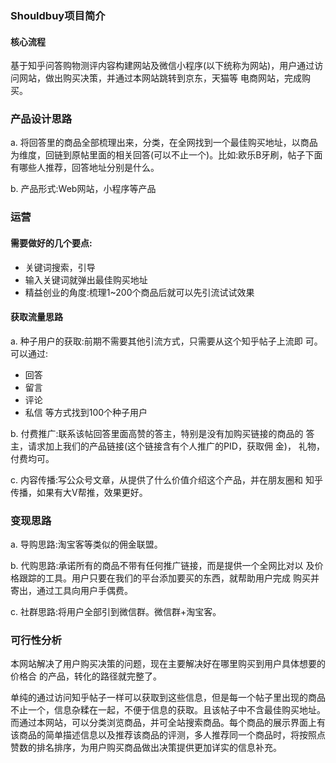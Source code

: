 ### Shouldbuy项目简介

#### 核心流程
基于知乎问答购物测评内容构建网站及微信小程序(以下统称为网站)，用户通过访问网站，做出购买决策，并通过本网站跳转到京东，天猫等
电商网站，完成购买。

### 产品设计思路

a. 将回答里的商品全部梳理出来，分类，在全网找到一个最佳购买地址，以商品为维度，回链到原帖里面的相关回答(可以不止一个)。比如:欧乐B牙刷，帖子下面有哪些人推荐，回答地址分别是什么。 

b. 产品形式:Web网站，小程序等产品

### 运营

#### 需要做好的几个要点:
+ 关键词搜索，引导
+ 输入关键词就弹出最佳购买地址
+  精益创业的角度:梳理1~200个商品后就可以先引流试试效果

#### 获取流量思路
a. 种子用户的获取:前期不需要其他引流方式，只需要从这个知乎帖子上流即 可。
可以通过:
+ 回答
+ 留言
+ 评论
+ 私信 等方式找到100个种子用户

b. 付费推广:联系该帖回答里面高赞的答主，特别是没有加购买链接的商品的 答主，请求加上我们的产品链接(这个链接含有个人推广的PID，获取佣 金)， 礼物，付费均可。

c. 内容传播:写公众号文章，从提供了什么价值介绍这个产品，并在朋友圈和 知乎传播，如果有大V帮推，效果更好。

### 变现思路

a. 导购思路:淘宝客等类似的佣金联盟。

b. 代购思路:承诺所有的商品不带有任何推广链接，而是提供一个全网比对以 及价格跟踪的工具。用户只要在我们的平台添加要买的东西，就帮助用户完成 购买并寄出，通过工具向用户手偶费。

c. 社群思路:将用户全部引到微信群。微信群+淘宝客。

### 可行性分析

本网站解决了用户购买决策的问题，现在主要解决好在哪里购买到用户具体想要的价格合 的产品，转化的路径就完整了。

单纯的通过访问知乎帖子一样可以获取到这些信息，但是每一个帖子里出现的商品不止一个，信息杂糅在一起，不便于信息的获取。且该帖子中不含最佳购买地址。而通过本网站，可以分类浏览商品，并可全站搜索商品。每个商品的展示界面上有该商品的简单描述信息以及推荐该商品的评测，多人推荐同一个商品时，将按照点赞数的排名排序，为用户购买商品做出决策提供更加详实的信息补充。

